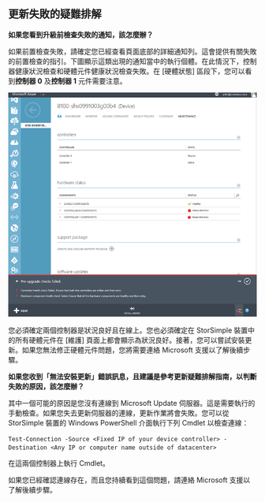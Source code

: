 <!--author=alkohli last changed: 03/17/16-->

## 更新失敗的疑難排解
**如果您看到升級前檢查失敗的通知，該怎麼辦？**

如果前置檢查失敗，請確定您已經查看頁面底部的詳細通知列。這會提供有關失敗的前置檢查的指引。下圖顯示這類出現的通知當中的執行個體。在此情況下，控制器健康狀況檢查和硬體元件健康狀況檢查失敗。在 [硬體狀態] 區段下，您可以看到**控制器 0** 及**控制器 1** 元件需要注意。

  ![前置檢查失敗](./media/storsimple-install-troubleshooting/HCS_PreUpdateCheckFailed-include.png)

您必須確定兩個控制器是狀況良好且在線上。您也必須確定在 StorSimple 裝置中的所有硬體元件在 [維護] 頁面上都會顯示為狀況良好。接著，您可以嘗試安裝更新。如果您無法修正硬體元件問題，您將需要連絡 Microsoft 支援以了解後續步驟。

**如果您收到「無法安裝更新」錯誤訊息，且建議是參考更新疑難排解指南，以判斷失敗的原因，該怎麼辦？**

其中一個可能的原因是您沒有連線到 Microsoft Update 伺服器。這是需要執行的手動檢查。如果您失去更新伺服器的連線，更新作業將會失敗。您可以從 StorSimple 裝置的 Windows PowerShell 介面執行下列 Cmdlet 以檢查連線：

 `Test-Connection -Source <Fixed IP of your device controller> -Destination <Any IP or computer name outside of datacenter>`

在這兩個控制器上執行 Cmdlet。

如果您已經確認連線存在，而且您持續看到這個問題，請連絡 Microsoft 支援以了解後續步驟。

<!---HONumber=AcomDC_0323_2016-->